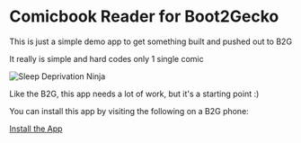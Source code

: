 # Comicbook Reader for Boot2Gecko
This is just a simple demo app to get something built and pushed out to B2G

It really is simple and hard codes only 1 single comic

![Sleep Deprivation Ninja](/atomantic/B2G-Comics/raw/master/comics/issue01/SleepDeprivationNinja-01.jpg)

Like the B2G, this app needs a lot of work, but it's a starting point :)

You can install this app by visiting the following on a B2G phone:

[Install the App](http://sleepdepninja.com/b2g/comics/install)